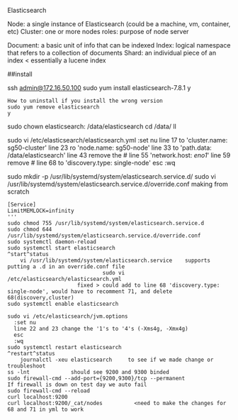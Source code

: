 Elasticsearch

  Node: a single instance of Elasticsearch (could be a machine, vm, container, etc)
  Cluster: one or more nodes
  roles: purpose of node server

  Document: a basic unit of info that can be indexed
  Index: logical namespace that refers to a collection of documents
  Shard: an individual piece of an index            < essentially a lucene index



##install

ssh admin@172.16.50.100
sudo yum install elasticsearch-7.8.1
y

    How to uninstall if you install the wrong version
    sudo yum remove elasticsearch
    y

sudo chown elasticsearch: /data/elasticsearch
  cd /data/
  ll


sudo vi /etc/elasticsearch/elasticsearch.yml
  :set nu
  line 17 to 'cluster.name: sg50-cluster'
  line 23 ro 'node.name: sg50-node'
  line 33 to 'path.data: /data/elasticsearch'
  line 43 remove the #
  line 55 'network.host: _eno1_'
  line 59 remove #
  line 68 to 'discovery.type: single-node'
  esc
  :wq

sudo mkdir -p /usr/lib/systemd/system/elasticsearch.service.d/
sudo vi /usr/lib/systemd/system/elasticsearch.service.d/override.conf      making from scratch
```
[Service]
LimitMEMLOCK=infinity
'''
sudo chmod 755 /usr/lib/systemd/system/elasticsearch.service.d
sudo chmod 644 /usr/lib/systemd/system/elasticsearch.service.d/override.conf
sudo systemctl daemon-reload
sudo systemctl start elasticsearch
^start^status
    vi /usr/lib/systemd/system/elasticsearch.service    supports putting a .d in an override.conf file
                              sudo vi /etc/elasticsearch/elasticsearch.yml
                      fixed > could add to line 68 'discovery.type: single-node', would have to recomment 71, and delete 68(discovery,cluster)
sudo systemctl enable elasticsearch

sudo vi /etc/elasticsearch/jvm.options
  :set nu
  line 22 and 23 change the '1's to '4's (-Xms4g, -Xmx4g)
  esc
  :wq
sudo systemctl restart elasticsearch
^restart^status
    journalctl -xeu elasticsearch     to see if we made change or troubleshoot
ss -lnt             should see 9200 and 9300 binded
sudo firewall-cmd --add-port={9200,9300}/tcp --permanent               If firewall is down on test day we auto fail
sudo firewall-cmd --reload
curl localhost:9200
curl localhost:9200/_cat/nodes          <need to make the changes for 68 and 71 in yml to work
